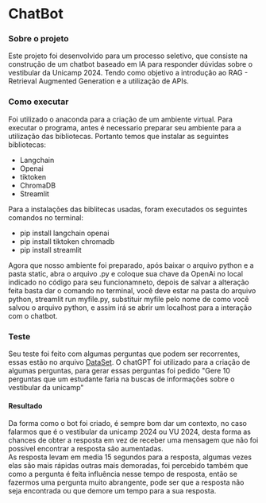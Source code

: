 # ChatBot
 
### Sobre o projeto

Este projeto foi desenvolvido para um processo seletivo, que consiste na construção de um chatbot baseado em IA para responder dúvidas sobre o vestibular da Unicamp 2024. Tendo como objetivo a introdução ao RAG - Retrieval Augmented Generation e a utilização de APIs. 

### Como executar

Foi utilizado o anaconda para a criação de um ambiente virtual.
Para executar o programa, antes é necessario preparar seu ambiente para a utilização das bibliotecas. Portanto temos que instalar as seguintes bibliotecas:
- Langchain
- Openai
- tiktoken
- ChromaDB
- Streamlit

Para a instalações das biblitecas usadas, foram executados os seguintes comandos no terminal:
- pip install langchain openai
- pip install tiktoken chromadb 
- pip install streamlit
  
Agora que nosso ambiente foi preparado, após baixar o arquivo python e a pasta static, abra o arquivo .py e coloque sua chave da OpenAi no local indicado no código para seu funcionamneto, depois de salvar a alteração feita basta dar o comando no terminal, você deve estar na pasta do arquivo python, streamlit run myfile.py, substituir myfile pelo nome de como você salvou o arquivo python, e assim irá se abrir um localhost para a interação com o chatbot.

 ### Teste

 Seu teste foi feito com algumas perguntas que podem ser recorrentes, essas estão no arquivo [DataSet](./DataSet.txt). O chatGPT foi utilizado para a criação de algumas perguntas, para gerar essas perguntas foi pedido "Gere 10 perguntas que um estudante faria na buscas de informações sobre o vestibular da unicamp"

 #### Resultado

 Da forma como o bot foi criado, é sempre bom dar um contexto, no caso falarmos que é o vestibular da unicamp 2024 ou VU 2024, desta forma as chances de obter a resposta em vez de receber uma mensagem que não foi possivel encontrar a resposta são aumentadas.<br />
 As resposta levam em media 15 segundos para a resposta, algumas vezes elas são mais rápidas outras mais demoradas, foi percebido também que como a pergunta é feita influência nesse tempo de resposta, então se fazermos uma pergunta muito abrangente, pode ser que a resposta não seja encontrada ou que demore um tempo para a sua resposta. 
 
 
